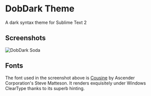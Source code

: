 # DobDark Theme

A dark syntax theme for Sublime Text 2

## Screenshots

![DobDark Soda](https://github.com/charlesroper/DobDark-tmTheme/raw/master/screenshot.png)

## Fonts

The font used in the screenshot above is [Cousine](http://www.google.com/webfonts/specimen/Cousine) by Ascender Corporation's Steve Matteson. It renders exquisitely under Windows ClearType thanks to its superb hinting.